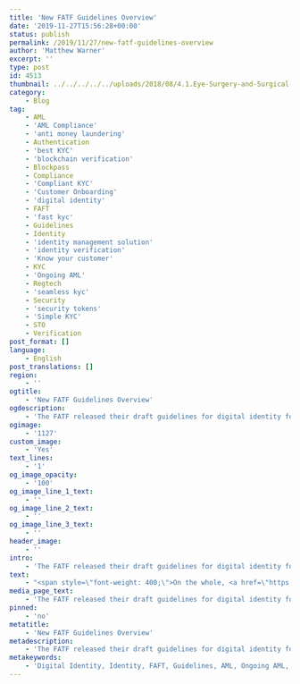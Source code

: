 ```yaml
---
title: 'New FATF Guidelines Overview'
date: '2019-11-27T15:56:28+00:00'
status: publish
permalink: /2019/11/27/new-fatf-guidelines-overview
author: 'Matthew Warner'
excerpt: ''
type: post
id: 4513
thumbnail: ../../../../../uploads/2018/08/4.1.Eye-Surgery-and-Surgical-Techniques-in-ophthalmology-1496476659711-150x150.jpg
category:
    - Blog
tag:
    - AML
    - 'AML Compliance'
    - 'anti money laundering'
    - Authentication
    - 'best KYC'
    - 'blockchain verification'
    - Blockpass
    - Compliance
    - 'Compliant KYC'
    - 'Customer Onboarding'
    - 'digital identity'
    - FAFT
    - 'fast kyc'
    - Guidelines
    - Identity
    - 'identity management solution'
    - 'identity verification'
    - 'Know your customer'
    - KYC
    - 'Ongoing AML'
    - Regtech
    - 'seamless kyc'
    - Security
    - 'security tokens'
    - 'Simple KYC'
    - STO
    - Verification
post_format: []
language:
    - English
post_translations: []
region:
    - ''
ogtitle:
    - 'New FATF Guidelines Overview'
ogdescription:
    - 'The FATF released their draft guidelines for digital identity for public consultation recently and the main highlight for many was the positivity in which the FATF seems to view digital identity providers. '
ogimage:
    - '1127'
custom_image:
    - 'Yes'
text_lines:
    - '1'
og_image_opacity:
    - '100'
og_image_line_1_text:
    - ''
og_image_line_2_text:
    - ''
og_image_line_3_text:
    - ''
header_image:
    - ''
intro:
    - 'The FATF released their draft guidelines for digital identity for public consultation recently and the main highlight for many was the positivity in which the FATF seems to view digital identity providers. '
text:
    - "<span style=\"font-weight: 400;\">On the whole, <a href=\"https://www.fatf-gafi.org/publications/fatfrecommendations/documents/consultation-digital-id-guidance.html\" target=\"_blank\" rel=\"noopener\">the report</a> hugely supported the development and use of digital identity verification, in some places even going as far as to say it would be preferable or an improvement to alternatives. Whilst the benefits of digital identity are numerous and have been touted by many (including Blockpass), it is encouraging to see a body such as the FATF endorse the same sentiments. Interestingly, Distributed Ledger Technology was one of the new technologies specifically called out as being a potential scalable solution for digital identity\_ verification.\_</span>\r\n\r\n<span style=\"font-weight: 400;\">Beyond highlighting the growing use of digital transactions and the resultant necessity for digital identity, and how digital identity solutions support FATF standards and requirements, the report also looked at precisely how digital identity systems work; however, the main points of interest in the report concerned the primary requirements for customer identification and ongoing due diligence, as well as guidance for governments, regulated entities and others on integrating digital identity for customer verification and ongoing due diligence.</span>\r\n\r\n<span style=\"font-weight: 400;\">Section III of the report covered FATF standards on customer due diligence. The main aspect of the regulations noted here was that regulated entities need to identify customers and perform due diligence “using reliable, independent source documents, data or information”. The regulations were specifically pointed out as not mandating whether identity evidence used for this purpose (and the identity verification solution used) is physical or digital - both options are equally viable avenues. The report went on to specify its terms for providing reliable and independent documentation.</span>\r\n\r\n<span style=\"font-weight: 400;\">For digital identity systems, the guidelines went on to point out risks and drawbacks that were present for online systems which would not be present for more traditional alternatives; cyberattacks and connectivity issues for example, but noted some of the manifold benefits, with examples of where digital identity systems had been used to reduce fraud, increase efficiency, and other use-cases. But before a digital identity system could be described as ‘reliable and independent’, the FATF noted that there had to be mitigations to the unique vulnerabilities, with enhanced measures to be taken in high-risk situations (and simpler measures in low-risk situations).</span>\r\n\r\n<span style=\"font-weight: 400;\">One situation that is highlighted as traditionally having higher-risk factors is ‘non-face-to-face business relationships or transactions’; however, the guidelines note that, using appropriate security levels, digital identity verification could provide standard or even lower-risk non-face-to-face interactions.</span>\r\n\r\n<span style=\"font-weight: 400;\">Another potential strength of utilising a digital identity system was noted to be the requirement to conduct ongoing customer due diligence, using technology with digital identity verification to make the whole process more efficient. In addition, the potential of having variable levels of authentication (single factor, two factor or multi-factor) could tailor the system to the use case.</span>\r\n\r\n<span style=\"font-weight: 400;\">In order to support ongoing AML, it was stated that regulated entities could have an additional role to play. When using the credentials of an identity system for verification purposes, the regulated entity has the opportunity to issue their own authentication, which can be used to strengthen and support <a href=\"https://www.blockpass.org/2019/10/21/ongoing-aml-provision-comes-to-blockpass/\">ongoing AML</a> (provided the appropriate documentation is available on demand).\_</span>\r\n\r\n<span style=\"font-weight: 400;\">Many points in these draft guidelines include determining risk and ensuring that existing recommendations, which detail customer due diligence and other regulatory requirements, are applied regardless of the compliance methods used. To this end, the guidelines also covered how to determine whether digital identity systems were suitable and complied with the regulations. The highest level for this was having a solution authorised by a government, but the document went into further detail to cover solutions that didn’t have government-approval but could still be valid options. There were a number of considerations for companies looking to employ such solutions, including ‘Do you know the relevant assurance level/s of the digital identity system?’ and ‘Is the <a href=\"https://www.blockpass.org/2019/02/28/what-does-your-identity-mean-to-you/\">digital ID</a> system appropriate for the ML/TF risk situation?’.</span>\r\n\r\n<span style=\"font-weight: 400;\">The information in these guidelines looks very promising for Blockpass as we provide the benefits described whilst mitigating the risks that are highlighted. Many of the options such as allowing regulated entities to issue their own certification, and having multi-factor authentication, are already built into the Blockpass Mobile App, and ongoing AML is a recent milestone we have achieved.\_</span>\r\n\r\n<span style=\"font-weight: 400;\">In all, the document had recommendations for authorities making regulatory decisions, companies looking to employ digital identity solutions, and companies providing digital identity solutions. It covered benefits and potential drawbacks and threats, and it went into detail on the terminology used. Despite this, these are not yet rules, only guidelines; feedback has been requested by the end of November (29th November 2019 at 18:00 UTC) so if you want to have the chance to influence future recommendations, make sure to read the document and give your feedback by then! Blockpass certainly will be as we do our part to ensure the highest of identity verification standards are met.\_ </span>"
media_page_text:
    - 'The FATF released their draft guidelines for digital identity for public consultation recently and the main highlight for many was the positivity in which the FATF seems to view digital identity providers. '
pinned:
    - 'no'
metatitle:
    - 'New FATF Guidelines Overview'
metadescription:
    - 'The FATF released their draft guidelines for digital identity for public consultation recently and the main highlight for many was the positivity in which the FATF seems to view digital identity providers. '
metakeywords:
    - 'Digital Identity, Identity, FAFT, Guidelines, AML, Ongoing AML, Authentication, Security, Verification, AML Compliance, Blockpass, Customer Onboarding, Digital identity, identity management solution, Identity Verification, Know your customer, KYC, regtech, security tokens, sto, blockchain verification, Best kyc, seamless kyc, fast kyc, simple kyc, compliant kyc, compliance, AML, anti money laundering '
---
```

<!DOCTYPE html PUBLIC "-//W3C//DTD HTML 4.0 Transitional//EN" "http://www.w3.org/TR/REC-html40/loose.dtd">
<?xml encoding="UTF-8">
